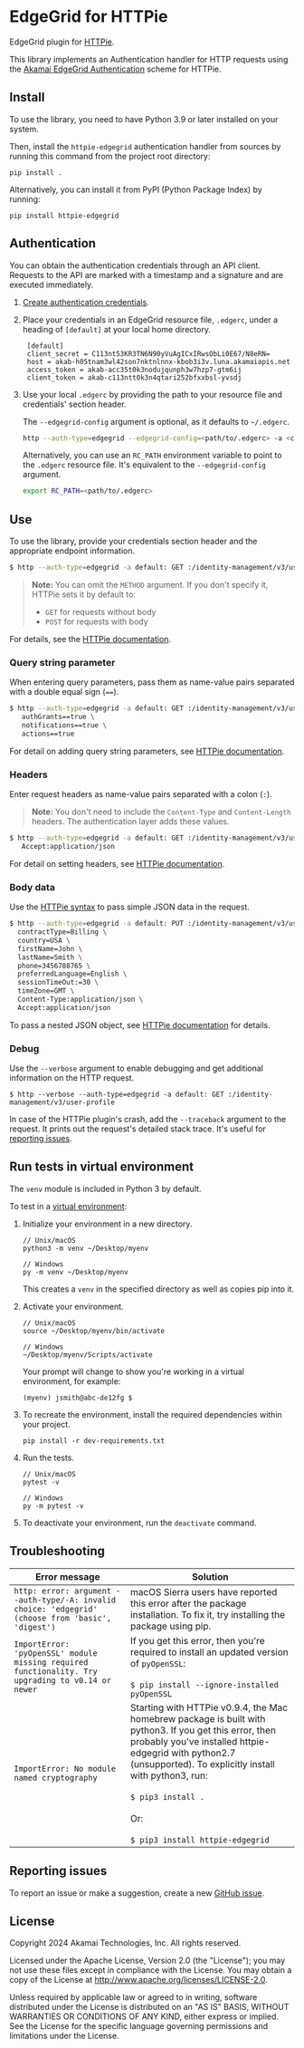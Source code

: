 # EdgeGrid for HTTPie

EdgeGrid plugin for [HTTPie](https://github.com/jkbr/httpie).

This library implements an Authentication handler for HTTP requests using the [Akamai EdgeGrid Authentication](https://techdocs.akamai.com/developer/docs/authenticate-with-edgegrid) scheme for HTTPie.

## Install

To use the library, you need to have Python 3.9 or later installed on your system.

Then, install the `httpie-edgegrid` authentication handler from sources by running this command from the project root directory:

   ```
   pip install .
   ```

Alternatively, you can install it from PyPI (Python Package Index) by running:

```
pip install httpie-edgegrid
```

## Authentication

You can obtain the authentication credentials through an API client. Requests to the API are marked with a timestamp and a signature and are executed immediately.

1. [Create authentication credentials](https://techdocs.akamai.com/developer/docs/set-up-authentication-credentials).

2. Place your credentials in an EdgeGrid resource file, `.edgerc`, under a heading of `[default]` at your local home directory.

   ```
    [default]
    client_secret = C113nt53KR3TN6N90yVuAgICxIRwsObLi0E67/N8eRN=
    host = akab-h05tnam3wl42son7nktnlnnx-kbob3i3v.luna.akamaiapis.net
    access_token = akab-acc35t0k3nodujqunph3w7hzp7-gtm6ij
    client_token = akab-c113ntt0k3n4qtari252bfxxbsl-yvsdj
    ```

3. Use your local `.edgerc` by providing the path to your resource file and credentials' section header.

   The `--edgegrid-config` argument is optional, as it defaults to `~/.edgerc`.

    ```bash
    http --auth-type=edgegrid --edgegrid-config=<path/to/.edgerc> -a <credentials_section_name>: <METHOD> :/<api_endpoint>
    ```

   Alternatively, you can use an `RC_PATH` environment variable to point to the `.edgerc` resource file. It's equivalent to the `--edgegrid-config` argument.

   ```bash
   export RC_PATH=<path/to/.edgerc>
   ```

## Use

To use the library, provide your credentials section header and the appropriate endpoint information.

```bash
$ http --auth-type=edgegrid -a default: GET :/identity-management/v3/user-profile
```
> **Note:** You can omit the `METHOD` argument. If you don't specify it, HTTPie sets it by default to:
>
> - `GET` for requests without body
> - `POST` for requests with body

For details, see the [HTTPie documentation](https://httpie.io/docs/cli/optional-get-and-post).

### Query string parameter

When entering query parameters, pass them as name-value pairs separated with a double equal sign (`==`).

```bash
$ http --auth-type=edgegrid -a default: GET :/identity-management/v3/user-profile \
   authGrants==true \
   notifications==true \
   actions==true
```

For detail on adding query string parameters, see [HTTPie documentation](https://httpie.io/docs/cli/querystring-parameters).


### Headers

Enter request headers as name-value pairs separated with a colon (`:`).

> **Note:** You don't need to include the `Content-Type` and `Content-Length` headers. The authentication layer adds these values.

```bash
$ http --auth-type=edgegrid -a default: GET :/identity-management/v3/user-profile \
   Accept:application/json
```

For detail on setting headers, see [HTTPie documentation](https://httpie.io/docs/cli/http-headers).

### Body data

Use the [HTTPie syntax](https://httpie.io/docs/cli/non-string-json-fields) to pass simple JSON data in the request.

```bash
$ http --auth-type=edgegrid -a default: PUT :/identity-management/v3/user-profile/basic-info \
  contractType=Billing \
  country=USA \
  firstName=John \
  lastName=Smith \
  phone=3456788765 \
  preferredLanguage=English \
  sessionTimeOut:=30 \
  timeZone=GMT \
  Content-Type:application/json \
  Accept:application/json
```

To pass a nested JSON object, see [HTTPie documentation](https://httpie.io/docs/cli/nested-json) for details.

### Debug

Use the `--verbose` argument to enable debugging and get additional information on the HTTP request.

```
$ http --verbose --auth-type=edgegrid -a default: GET :/identity-management/v3/user-profile
```

In case of the HTTPie plugin's crash, add the `--traceback` argument to the request. It prints out the request's detailed stack trace. It's useful for [reporting issues](#reporting-issues).

## Run tests in virtual environment

The `venv` module is included in Python 3 by default.

To test in a [virtual environment](https://docs.python.org/3/library/venv.html):

1. Initialize your environment in a new directory.

   ```
   // Unix/macOS
   python3 -m venv ~/Desktop/myenv

   // Windows
   py -m venv ~/Desktop/myenv
   ```

   This creates a `venv` in the specified directory as well as copies pip into it.

2. Activate your environment.

   ```
   // Unix/macOS
   source ~/Desktop/myenv/bin/activate

   // Windows
   ~/Desktop/myenv/Scripts/activate
   ```

   Your prompt will change to show you're working in a virtual environment, for example:

   ```
   (myenv) jsmith@abc-de12fg $
   ```

3. To recreate the environment, install the required dependencies within your project.

   ```
   pip install -r dev-requirements.txt
   ```

4. Run the tests.

   ```
   // Unix/macOS
   pytest -v

   // Windows
   py -m pytest -v
   ```

5. To deactivate your environment, run the `deactivate` command.

## Troubleshooting

| Error message | Solution |
| ------- | -------|
| `http: error: argument --auth-type/-A: invalid choice: 'edgegrid' (choose from 'basic', 'digest')` | macOS Sierra users have reported this error after the package installation. To fix it, try installing the package using pip. |
| `ImportError: 'pyOpenSSL' module missing required functionality. Try upgrading to v0.14 or newer` | If you get this error, then you're required to install an updated version of `pyOpenSSL`: <br /> <br /> `$ pip install --ignore-installed pyOpenSSL`|
| `ImportError: No module named cryptography` | Starting with HTTPie v0.9.4, the Mac homebrew package is built with python3. If you get this error, then probably you've installed httpie-edgegrid with python2.7 (unsupported). To explicitly install with python3, run: <br /> <br /> `$ pip3 install .` <br /> <br /> Or: <br /> <br /> `$ pip3 install httpie-edgegrid` |

## Reporting issues

To report an issue or make a suggestion, create a new [GitHub issue](https://github.com/akamai/httpie-edgegrid/issues).

## License

Copyright 2024 Akamai Technologies, Inc. All rights reserved.

Licensed under the Apache License, Version 2.0 (the "License"); you may not use these files except in compliance with the License. You may obtain a copy of the License at http://www.apache.org/licenses/LICENSE-2.0.

Unless required by applicable law or agreed to in writing, software distributed under the License is distributed on an "AS IS" BASIS, WITHOUT WARRANTIES OR CONDITIONS OF ANY KIND, either express or implied. See the License for the specific language governing permissions and limitations under the License.